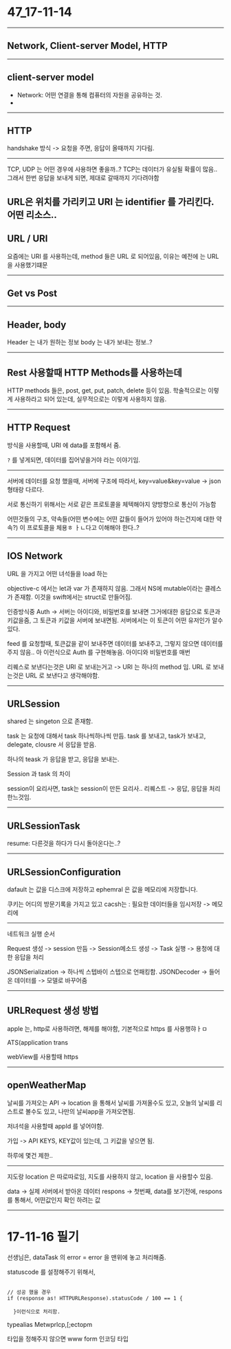 # 47_17-11-14

---


## Network, Client-server Model, HTTP
---

## client-server model 

- Network: 어떤 연결을 통해 컴퓨터의 자원을 공유하는 것.
- 

---

## HTTP

handshake 방식 -> 요청을 주면, 응답이 올때까지 기다림.

---

TCP, UDP 는 어떤 경우에 사용하면 좋을까..? TCP는 데이터가 유실될 확률이 많음.. 그래서 한번 응답을 보내게 되면, 제대로 갈때까지 기다려야함

URL은 위치를 가리키고 URI 는 identifier 를 가리킨다. 
어떤 리소스..
---


## URL / URI 

요즘에는 URI 를 사용하는데, method 들은 URL 로 되어있음, 이유는 예전에 는 URL을 사용했기떄문

---

## Get vs Post 

---

## Header, body

Header 는 내가 원하는 정보
body 는 내가 보내는 정보..?

---

## Rest 사용할때 HTTP Methods를 사용하는데

HTTP methods 들은, post, get, put, patch, delete 등이 있음. 학술적으로는 이렇게 사용하라고 되어 있는데, 실무적으로는 이렇게 사용하지 않음. 


---

## HTTP Request

방식을 사용할때, URI 에 data를 포함해서 줌.

`?` 를 넣게되면, 데이터를 집어넣을거야 라는 이야기임.

---

서버에 데이터를 요청 했을때, 서버에 구조에 따라서, key=value&key=value -> json 형태랑 다르다.

서로 통신하기 위해서는 서로 같은 프로토콜을 체텍해야지 양방향으로 통신이 가능함

어떤것들의 구조, 약속들(어떤 변수에는 어떤 값들이 들어가 있어야 하는건지에 대한 약속?) 이 프로토콜을 체용ㅎ ㅏㄴ다고 이해해야 한다..?

---

## IOS Network

URL 을 가지고 어떤 녀석들을 load 하는

objective-c 에서는 let과 var 가 존재하지 않음. 그래서 NS에 mutable이라는 클레스가 존재함. 이것을 swift에서는 struct로 만들어짐.

인증방식중 Auth -> 서버는 아이디와, 비밀번호를 보내면 그거에대한 응답으로 토큰과 키값을줌, 그 토큰과 키값을 서버에 보내면됨. 서버에서는 이 토큰이 어떤 유저인가 알수 있다. 

feed 를 요청할때, 토큰값을 같이 보내주면 데이터를 보내주고, 그렇지 않으면 데이터를 주지 않음.. 아 이런식으로 Auth 를 구현해놓음. 아이디와 비밀번호를 매번 

리퀘스로 보낸다는것은 URI 로 보내는거고 -> URI 는 하나의 method 임. 
URL 로 보내는것은 URL 로 보낸다고 생각해야함. 


---

## URLSession 

shared 는 singeton 으로 존재함. 

task 는 요청에 대해서 task 하나씩하나씩 만듬. 
task 를 보내고, task가 보내고, delegate, clousre 서 응답을 받음. 

하나의 teask 가 응답을 받고, 응답을 보내는. 

Session 과 task 의 차이

session이 요리사면, task는 session이 만든 요리사.. 리퀘스트 -> 응답, 응답을 처리한느것임. 

---

## URLSessionTask 

resume: 다른것을 하다가 다시 돌아온다는..?

---

## URLSessionConfiguration

dafault 는 값을 디스크에 저장하고
ephemral 은 값을 메모리에 저장합니다.


쿠키는 어디의 방문기록을 가지고 있고
cacsh는 : 필요한 데이터들을 임시저장 -> 메모리에 

---

네트워크 실행 순서

Request 생성 -> session 만듬 -> Session메소드 생성 -> Task 실행 -> 용청에 대한 응답을 처리 

JSONSerialization -> 하나씩 스텝바이 스텝으로 언패킹함.
JSONDecoder -> 들어온 데이터를 -> 모델로 바꾸어줌

---

## URLRequest 생성 방법

apple 는, http로 사용하려면, 해제를 해야함, 기본적으로 https 를 사용행햐ㅏㅁ 

ATS(application trans

webView를 사용할때 https 

---

## openWeatherMap 

날씨를 가져오는 API -> 
location 을 통해서 날씨를 가져올수도 있고,
오늘의 날씨를 리스트로 볼수도 있고, 
나만의 날씨app을 가져오면됨. 

저녀석을 사용할때 appId 를 넣어야함.

가입 -> API KEYS, KEY값이 있는데, 그 키값을 넣으면 됨.

하루에 몇건 제한..

---

지도랑 location 은 따로따로임, 지도를 사용하지 않고, location 을 사용할수 있음.

data -> 실제 서버에서 받아온 데이터 
respons -> 첫번째, data를 보기전에, respons 를 통해서, 어떤값인지 확인 하려는 값


---

# 17-11-16  필기

선생님은, dataTask 의 error = error 을 맨위에 놓고 처리해줌. 

statuscode 를 설정해주기 위해서,  

```

// 성공 했을 경우 
if (response as! HTTPURLResponse).statusCode / 100 == 1 {

  }이런식으로 처리함. 
```

typealias Metwprlcp,[;ectopm 


타입을 정해주지 않으면 www form 인코딩 타입 









